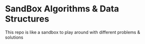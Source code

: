 # SandBox Algorithms & Data Structures


This repo is like a sandbox to play around with different problems & solutions